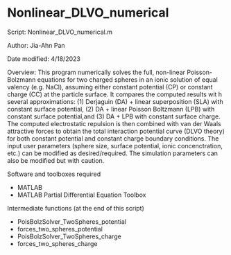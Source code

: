 # Nonlinear_DLVO_numerical

Script: Nonlinear_DLVO_numerical.m

Author: Jia-Ahn Pan

Date modified: 4/18/2023

Overview: 
This program numerically solves the full, non-linear Poisson-Bolzmann 
equations for two charged spheres in an ionic solution of equal valency (e.g. NaCl),
assuming either constant potential (CP) or constant charge (CC) at the particle surface.
It compares the computed results wit    h several approximations: (1) Derjaguin (DA) + 
linear superposition (SLA) with constant surface potential, (2) DA + linear Poisson Boltzmann (LPB) 
with constant surface potential,and (3) DA + LPB with constant surface charge. The computed
electrostatic repulsion is then combined with van der Waals attractive forces to obtain
the total interaction potential curve (DLVO theory) for both constant potential
and constant charge boundary conditions.
    The input user parameters (sphere size, surface potential, ionic 
concenctration, etc.) can be modified as desired/required. The simulation
parameters can also be modified but with caution.

Software and toolboxes required
- MATLAB
- MATLAB Partial Differential Equation Toolbox

Intermediate functions (at the end of this script)
- PoisBolzSolver_TwoSpheres_potential
- forces_two_spheres_potential
- PoisBolzSolver_TwoSpheres_charge
- forces_two_spheres_charge

